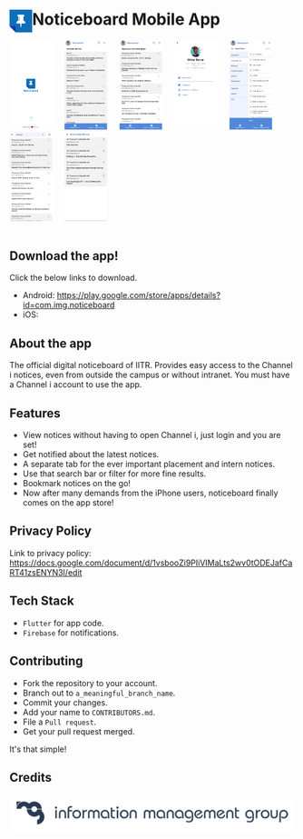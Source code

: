 <div>
    <img src="readmeAssets/noticeboard.svg" align=left height=40>
    <h1>Noticeboard Mobile App</h1>
</div>

<div>
    <img src="readmeAssets/ds1.png" width=75> &emsp;
    <img src="readmeAssets/ds2.png" width=75> &emsp;
    <img src="readmeAssets/ds3.png" width=75> &emsp;
    <img src="readmeAssets/ds4.png" width=75> &emsp;
    <img src="readmeAssets/ds5.png" width=75> &emsp;
    <img src="readmeAssets/ds6.png" width=75> &emsp;
    <img src="readmeAssets/ds7.png" width=75 height=157.285> &emsp;
</div>
</br>

## Download the app!
Click the below links to download.
- Android: https://play.google.com/store/apps/details?id=com.img.noticeboard
- iOS: 

## About the app
The official digital noticeboard of IITR. Provides easy access to the Channel i notices, even from outside the campus or without intranet. You must have a Channel i account to use the app.

## Features
- View notices without having to open Channel i, just login and you are set!
- Get notified about the latest notices.
- A separate tab for the ever important placement and intern notices.
- Use that search bar or filter for more fine results.
- Bookmark notices on the go!
- Now after many demands from the iPhone users, noticeboard finally comes on the app store!

## Privacy Policy
Link to privacy policy: https://docs.google.com/document/d/1vsbooZi9PIiVIMaLts2wv0tODEJafCaRT41zsENYN3I/edit

## Tech Stack
- `Flutter` for app code.
- `Firebase` for notifications.

## Contributing
- Fork the repository to your account.
- Branch out to `a_meaningful_branch_name`.
- Commit your changes.
- Add your name to `CONTRIBUTORS.md`.
- File a `Pull request`.
- Get your pull request merged.

It's that simple!

## Credits
<img src=readmeAssets/img.svg>
